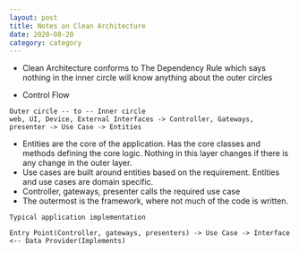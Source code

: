 ```yaml
---
layout: post
title: Notes on Clean Architecture
date: 2020-08-20
category: category
---
```


* Clean Architecture conforms to The Dependency Rule which says nothing in the inner circle will know anything about the outer circles

* Control Flow
~~~
Outer circle -- to -- Inner circle
web, UI, Device, External Interfaces -> Controller, Gateways, presenter -> Use Case -> Entities
~~~
* Entities are the core of the application. Has the core classes and methods defining the core logic. Nothing in this layer changes if there is any change in the outer layer.
* Use cases are built around entities based on the requirement. Entities and use cases are domain specific.
* Controller, gateways, presenter calls the required use case
* The outermost is the framework, where not much of the code is written.

~~~
Typical application implementation

Entry Point(Controller, gateways, presenters) -> Use Case -> Interface <-- Data Provider(Implements)
~~~
